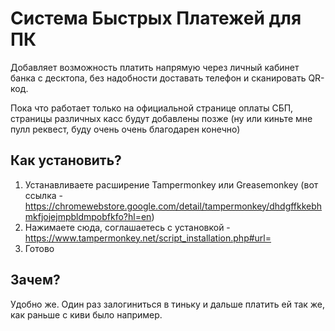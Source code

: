 # Система Быстрых Платежей для ПК

Добавляет возможность платить напрямую через личный кабинет банка с десктопа, без надобности доставать телефон и сканировать QR-код.

Пока что работает только на официальной странице оплаты СБП, страницы различных касс будут добавлены позже (ну или киньте мне пулл реквест, буду очень очень благодарен конечно)

## Как установить?

1. Устанавливаете расширение Tampermonkey или Greasemonkey (вот ссылка - https://chromewebstore.google.com/detail/tampermonkey/dhdgffkkebhmkfjojejmpbldmpobfkfo?hl=en)
2. Нажимаете сюда, соглашаетесь с установкой - https://www.tampermonkey.net/script_installation.php#url=
3. Готово

## Зачем?

Удобно же. Один раз залогиниться в тиньку и дальше платить ей так же, как раньше с киви было например.
